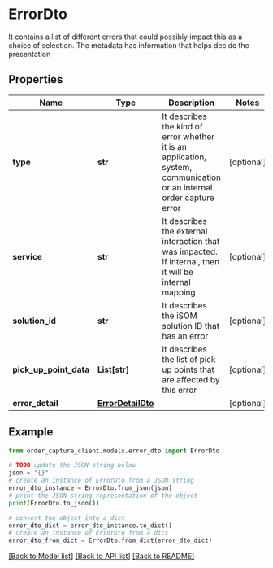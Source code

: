 # ErrorDto

It contains a list of different errors that could possibly impact this as a choice of selection. The metadata has information that helps decide the presentation

## Properties

Name | Type | Description | Notes
------------ | ------------- | ------------- | -------------
**type** | **str** | It describes the kind of error whether it is an application, system, communication or an internal order capture error | [optional] 
**service** | **str** | It describes the external interaction that was impacted. If internal, then it will be internal mapping | [optional] 
**solution_id** | **str** | It describes the iSOM solution ID that has an error | [optional] 
**pick_up_point_data** | **List[str]** | It describes the list of pick up points that are affected by this error | [optional] 
**error_detail** | [**ErrorDetailDto**](ErrorDetailDto.md) |  | [optional] 

## Example

```python
from order_capture_client.models.error_dto import ErrorDto

# TODO update the JSON string below
json = "{}"
# create an instance of ErrorDto from a JSON string
error_dto_instance = ErrorDto.from_json(json)
# print the JSON string representation of the object
print(ErrorDto.to_json())

# convert the object into a dict
error_dto_dict = error_dto_instance.to_dict()
# create an instance of ErrorDto from a dict
error_dto_from_dict = ErrorDto.from_dict(error_dto_dict)
```
[[Back to Model list]](../README.md#documentation-for-models) [[Back to API list]](../README.md#documentation-for-api-endpoints) [[Back to README]](../README.md)


